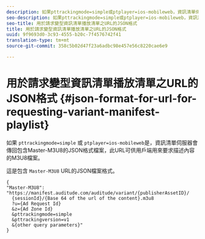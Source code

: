 ```yaml
---
description: 如果pttrackingmode=simple或ptplayer=ios-mobileweb，資訊清單伺服器會傳回包含Master-M3U8的JSON格式檔案，此URL可供用戶端用來要求描述內容的M3U8檔案。
seo-description: 如果pttrackingmode=simple或ptplayer=ios-mobileweb，資訊清單伺服器會傳回包含Master-M3U8的JSON格式檔案，此URL可供用戶端用來要求描述內容的M3U8檔案。
seo-title: 用於請求變型資訊清單播放清單之URL的JSON格式
title: 用於請求變型資訊清單播放清單之URL的JSON格式
uuid: 9f9693d0-3c93-4555-b20c-7f4576742f41
translation-type: tm+mt
source-git-commit: 358c5b02d47f23a6adbc98e457e56c8220cae6e9

---
```



# 用於請求變型資訊清單播放清單之URL的JSON格式 {#json-format-for-url-for-requesting-variant-manifest-playlist}

如果 `pttrackingmode=simple` 或 `ptplayer=ios-mobileweb`是，資訊清單伺服器會傳回包含Master-M3U8的JSON格式檔案，此URL可供用戶端用來要求描述內容的M3U8檔案。

這是包含 `Master-M3U8` URL的JSON檔案格式。

```
{
"Master-M3U8": "https://manifest.auditude.com/auditude/variant/{publisherAssetID}/
  {sessionId}/{Base 64 of the url of the content}.m3u8
  ?u={Ad Request Id}
  &z={Ad Zone Id}
  &pttrackingmode=simple
  &pttrackingversion=v1
  &{other query parameters}"
}
```
